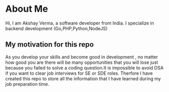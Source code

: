 # About Me

Hi, I am Akshay Verma, a software developer from India. 
I specialize in backend development (Go,PHP,Python,NodeJS)

## My motivation for this repo

As you develop your skills and become good in development , no matter how good you are there will be many opportunities that you will lose just because you failed to solve a coding question.It is impossible to avoid DSA if you want to clear job interviews for SE or SDE roles. Therfore I have created this repo to store all the information that I have learned during my job preparation time.